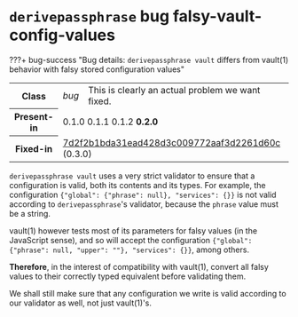 # `derivepassphrase` bug falsy-vault-config-values

???+ bug-success "Bug details: `derivepassphrase vault` differs from vault(1) behavior with falsy stored configuration values"
    <table id="bug-summary" markdown>
        <tr><th scope=col>Class<td><i>bug</i><td>This is clearly an actual problem we want fixed.
        <tr><th scope=col>Present-in<td colspan=2>0.1.0 0.1.1 0.1.2 <b>0.2.0</b>
        <tr><th scope=col>Fixed-in<td colspan=2><a href="https://github.com/the-13th-letter/derivepassphrase/commit/7d2f2b1bda31ead428d3c009772aaf3d2261d60c">7d2f2b1bda31ead428d3c009772aaf3d2261d60c</a> (0.3.0)
    </table>

`derivepassphrase vault` uses a very strict validator to ensure that a configuration is valid, both its contents and its types.  For example, the configuration `{"global": {"phrase": null}, "services": {}}` is not valid according to `derivepassphrase`'s validator, because the `phrase` value must be a string.

vault(1) however tests most of its parameters for falsy values (in the JavaScript sense), and so will accept the configuration `{"global": {"phrase": null, "upper": ""}, "services": {}}`, among others.

<b>Therefore</b>, in the interest of compatibility with vault(1), convert all falsy values to their correctly typed equivalent before validating them.

We shall still make sure that any configuration we write is valid according to our validator as well, not just vault(1)'s.
